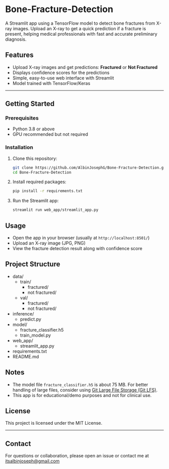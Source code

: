 # Bone-Fracture-Detection
A Streamlit app using a TensorFlow model to detect bone fractures from X-ray images. Upload an X-ray to get a quick prediction if a fracture is present, helping medical professionals with fast and accurate preliminary diagnosis.

## Features

- Upload X-ray images and get predictions: **Fractured** or **Not Fractured**  
- Displays confidence scores for the predictions  
- Simple, easy-to-use web interface with Streamlit  
- Model trained with TensorFlow/Keras  

---

## Getting Started

### Prerequisites

- Python 3.8 or above  
- GPU recommended but not required  

### Installation

1. Clone this repository:

    ```bash
    git clone https://github.com/AlbinJosephG/Bone-Fracture-Detection.git
    cd Bone-Fracture-Detection
    ```

2. Install required packages:

    ```bash
    pip install -r requirements.txt
    ```

3. Run the Streamlit app:

    ```bash
    streamlit run web_app/streamlit_app.py
    ```


## Usage

- Open the app in your browser (usually at `http://localhost:8501/`)  
- Upload an X-ray image (JPG, PNG)  
- View the fracture detection result along with confidence score  

## Project Structure

- data/
  - train/
    - fractured/
    - not fractured/
  - val/
    - fractured/
    - not fractured/
- inference/
  - predict.py
- model/
  - fracture_classifier.h5
  - train_model.py
- web_app/
  - streamlit_app.py
- requirements.txt
- README.md


## Notes

- The model file `fracture_classifier.h5` is about 75 MB. For better handling of large files, consider using [Git Large File Storage (Git LFS)](https://git-lfs.github.com/).  
- This app is for educational/demo purposes and not for clinical use.  

## License

This project is licensed under the MIT License.

---

## Contact

For questions or collaboration, please open an issue or contact me at itsalbinjoseph@gmail.com
